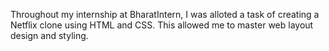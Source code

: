 Throughout my internship at BharatIntern, I was alloted a task of creating a Netflix clone using HTML and CSS. This allowed me to master web layout design and styling. 
